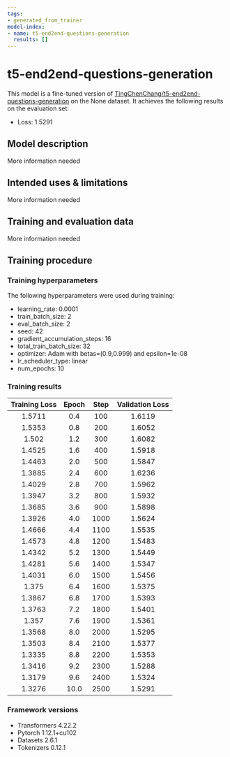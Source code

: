 ```yaml
---
tags:
- generated_from_trainer
model-index:
- name: t5-end2end-questions-generation
  results: []
---
```


<!-- This model card has been generated automatically according to the information the Trainer had access to. You
should probably proofread and complete it, then remove this comment. -->

# t5-end2end-questions-generation

This model is a fine-tuned version of [TingChenChang/t5-end2end-questions-generation](https://huggingface.co/TingChenChang/t5-end2end-questions-generation) on the None dataset.
It achieves the following results on the evaluation set:
- Loss: 1.5291

## Model description

More information needed

## Intended uses & limitations

More information needed

## Training and evaluation data

More information needed

## Training procedure

### Training hyperparameters

The following hyperparameters were used during training:
- learning_rate: 0.0001
- train_batch_size: 2
- eval_batch_size: 2
- seed: 42
- gradient_accumulation_steps: 16
- total_train_batch_size: 32
- optimizer: Adam with betas=(0.9,0.999) and epsilon=1e-08
- lr_scheduler_type: linear
- num_epochs: 10

### Training results

| Training Loss | Epoch | Step | Validation Loss |
|:-------------:|:-----:|:----:|:---------------:|
| 1.5711        | 0.4   | 100  | 1.6119          |
| 1.5353        | 0.8   | 200  | 1.6052          |
| 1.502         | 1.2   | 300  | 1.6082          |
| 1.4525        | 1.6   | 400  | 1.5918          |
| 1.4463        | 2.0   | 500  | 1.5847          |
| 1.3885        | 2.4   | 600  | 1.6236          |
| 1.4029        | 2.8   | 700  | 1.5962          |
| 1.3947        | 3.2   | 800  | 1.5932          |
| 1.3685        | 3.6   | 900  | 1.5898          |
| 1.3926        | 4.0   | 1000 | 1.5624          |
| 1.4666        | 4.4   | 1100 | 1.5535          |
| 1.4573        | 4.8   | 1200 | 1.5483          |
| 1.4342        | 5.2   | 1300 | 1.5449          |
| 1.4281        | 5.6   | 1400 | 1.5347          |
| 1.4031        | 6.0   | 1500 | 1.5456          |
| 1.375         | 6.4   | 1600 | 1.5375          |
| 1.3867        | 6.8   | 1700 | 1.5393          |
| 1.3763        | 7.2   | 1800 | 1.5401          |
| 1.357         | 7.6   | 1900 | 1.5361          |
| 1.3568        | 8.0   | 2000 | 1.5295          |
| 1.3503        | 8.4   | 2100 | 1.5377          |
| 1.3335        | 8.8   | 2200 | 1.5353          |
| 1.3416        | 9.2   | 2300 | 1.5288          |
| 1.3179        | 9.6   | 2400 | 1.5324          |
| 1.3276        | 10.0  | 2500 | 1.5291          |


### Framework versions

- Transformers 4.22.2
- Pytorch 1.12.1+cu102
- Datasets 2.6.1
- Tokenizers 0.12.1
